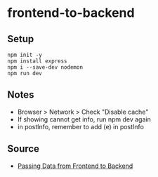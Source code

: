 # frontend-to-backend

## Setup
```
npm init -y
npm install express
npm i --save-dev nodemon
npm run dev
```

## Notes
* Browser > Network > Check "Disable cache"
* If showing cannot get info, run npm dev again
* in postInfo, remember to add (e) in postInfo

## Source
* [Passing Data from Frontend to Backend](https://www.youtube.com/watch?v=5TxF9PQaq4U)